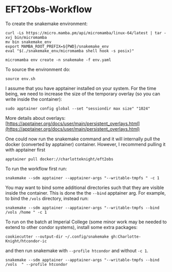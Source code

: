 # EFT2Obs-Workflow

To create the snakemake environment:
```
curl -Ls https://micro.mamba.pm/api/micromamba/linux-64/latest | tar -xvj bin/micromamba
mv bin snakemake_env
export MAMBA_ROOT_PREFIX=${PWD}/snakemake_env
eval "$(./snakemake_env/micromamba shell hook -s posix)"

micromamba env create -n snakemake -f env.yaml
```

To source the environment do:
```
source env.sh
```

I assume that you have apptainer installed on your system. For the time being, we need to increase the size of the temporary overlay (so you can write inside the container):
```
sudo apptainer config global --set "sessiondir max size" "1024"
```
More details about overlays: [https://apptainer.org/docs/user/main/persistent_overlays.html](https://apptainer.org/docs/user/main/persistent_overlays.html)

One could now run the snakemake command and it will internally pull the docker (converted by apptainer) container. However, I recommend pulling it with apptainer first
```
apptainer pull docker://charlotteknight/eft2obs
```

To run the workflow first run:
```
snakemake --sdm apptainer --apptainer-args "--writable-tmpfs " -c 1
```

You may want to bind some additional directories such that they are visible inside the container. This is done the the `--bind` apptainer arg. For example, to bind the `/vols` directory, instead run:
```
snakemake --sdm apptainer --apptainer-args "--writable-tmpfs --bind /vols /home " -c 1
```

To run on the batch at Imperial College (some minor work may be needed to extend to other condor systems), install some extra packages:
```
cookiecutter --output-dir ~/.config/snakemake gh:Charlotte-Knight/htcondor-ic
```
and then run snakemake with `--profile htcondor` and without `-c 1`. 
```
snakemake --sdm apptainer --apptainer-args "--writable-tmpfs --bind /vols  " --profile htcondor
```
